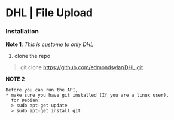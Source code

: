 # DHL | File Upload

### Installation
**Note 1**: *This is custome to only DHL*
1. clone the repo
> git clone https://github.com/edmondsylar/DHL.git

**NOTE 2**
```
Before you can run the API,
* make sure you have git installed (If you are a linux user).
  for Debian:
  > sudo apt-get update
  > sudo apt-get install git 
